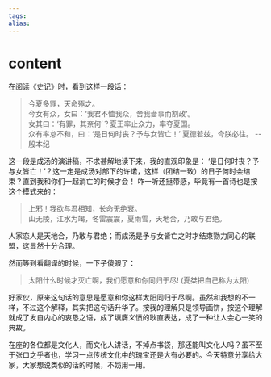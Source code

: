 ```yaml
---
tags: 
alias:
---
```


# content
在阅读《史记》时，看到这样一段话：

> 今夏多罪，天命殛之。  
> 今女有众，女曰：‘我君不恤我众，舍我啬事而割政’。  
> 女其曰：‘有罪，其奈何’？夏王率止众力，率夺夏国。  
> 众有率怠不和，曰：‘是日何时丧？予与女皆亡！’ 夏德若兹，今朕必往。
> -- 殷本纪

这一段是成汤的演讲稿，不求甚解地读下来，我的直观印象是：
‘是日何时丧？予与女皆亡！’？这一定是成汤对部下的许诺，这样（团结一致）的日子何时会结束？直到我和你们一起消亡的时候才会！
咋一听还挺带感，毕竟有一首诗也是按这个模式来的：

>上邪！我欲与君相知，长命无绝衰。  
>山无陵，江水为竭，冬雷震震，夏雨雪，天地合，乃敢与君绝。

人家恋人是天地合，乃敢与君绝；而成汤是予与女皆亡之时才结束勠力同心的联盟，这显然十分合理。

然而等到看翻译的时候，一下子傻眼了：

>太阳什么时候才灭亡啊，我们愿意和你同归于尽!
>(夏桀把自己称为太阳)

好家伙，原来这句话的意思是愿意和你这样太阳同归于尽啊。虽然和我想的不一样，不过这个解释，其实把这句话升华了。按我的理解只是领导画饼，按这个理解就成了发自内心的衷恳之语，成了填膺义愤的耿直表达，成了一种让人会心一笑的典故。

在座的各位都是文化人，而文化人讲话，不掉点书袋，那还能叫文化人吗？虽不至于张口之乎者也，学习一点传统文化中的瑰宝还是大有必要的。今天特意分享给大家，大家想说类似的话的时候，不妨用一用。





